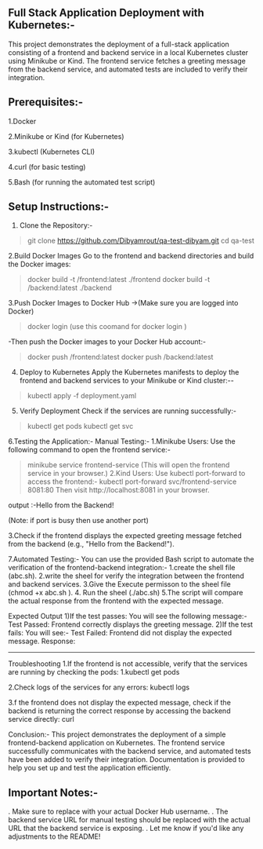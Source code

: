 Full Stack Application Deployment with Kubernetes:-
---------------------------------------------------------
This project demonstrates the deployment of a full-stack application consisting of a frontend and backend service in a local Kubernetes cluster using Minikube or Kind. The frontend service fetches a greeting message from the backend service, and automated tests are included to verify their integration.

Prerequisites:-
---------------
1.Docker

2.Minikube or Kind (for Kubernetes)

3.kubectl (Kubernetes CLI)

4.curl (for basic testing)

5.Bash (for running the automated test script)

Setup Instructions:-
---------------------
1. Clone the Repository:-
 >git clone https://github.com/Dibyamrout/qa-test-dibyam.git
 >cd qa-test

2.Build Docker Images
Go to the frontend and backend directories and build the Docker images:
 >docker build -t <your-docker-username>/frontend:latest ./frontend
 >docker build -t <your-docker-username>/backend:latest ./backend
 
3.Push Docker Images to Docker Hub
 ->(Make sure you are logged into Docker)
  >docker login (use this coomand for docker login )
 
 -Then push the Docker images to your Docker Hub account:-
  >docker push <your-docker-username>/frontend:latest
  >docker push <your-docker-username>/backend:latest
4. Deploy to Kubernetes
Apply the Kubernetes manifests to deploy the frontend and backend services to your Minikube or Kind cluster:--
 >kubectl apply -f deployment.yaml
 
5. Verify Deployment
Check if the services are running successfully:-
 >kubectl get pods
 >kubectl get svc

6.Testing the Application:-
 Manual Testing:-
  1.Minikube Users: Use the following command to open the frontend service:-
   >minikube service frontend-service
  (This will open the frontend service in your browser.)
  2.Kind Users: Use kubectl port-forward to access the frontend:-
   >kubectl port-forward svc/frontend-service 8081:80
   >Then visit http://localhost:8081 in your browser.

   output :-Hello from the Backend!

   (Note: if  port is busy then use another port)

  3.Check if the frontend displays the expected greeting message fetched from the backend (e.g., "Hello from the Backend!").


7.Automated Testing:-
 You can use the provided Bash script to automate the verification of the frontend-backend integration:-
 1.create the shell file  (abc.sh).
 2.write the sheel for  verify the integration between the frontend and backend services.
 3.Give the Execute permisson to the sheel file (chmod +x abc.sh ).
 4. Run the sheel (./abc.sh)
 5.The script will compare the actual response from the frontend with the expected message.

Expected Output
1)If the test passes:
You will see the following message:-
Test Passed: Frontend correctly displays the greeting message.
2)If the test fails:
You will see:-
Test Failed: Frontend did not display the expected message.
Response: <actual response from the frontend>



----------------------------------------------------------------------------------------
Troubleshooting
1.If the frontend is not accessible, verify that the services are running by checking the pods:
1.kubectl get pods

2.Check logs of the services for any errors:
kubectl logs <pod-name>

3.f the frontend does not display the expected message, check if the backend is returning the correct response by accessing the backend service directly:
curl <backend-service-url>


Conclusion:-
This project demonstrates the deployment of a simple frontend-backend application on Kubernetes. The frontend service successfully communicates with the backend service, and automated tests have been added to verify their integration. Documentation is provided to help you set up and test the application efficiently.



Important Notes:-
------------------
. Make sure to replace <your-docker-username> with your actual Docker Hub username.
. The backend service URL for manual testing should be replaced with the actual URL that the backend service is exposing.
. Let me know if you'd like any adjustments to the README!
